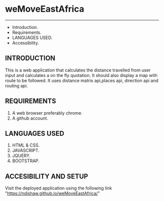 # weMoveEastAfrica
---------------------

 * Introduction.
 * Requirements.
 * LANGUAGES USED.
 * Accessibility.


 ## INTRODUCTION
This is a web application that calculates the distance travelled from user input and calculates a on the fly quotation. It should also display a map with route to be followed.
It uses distance matrix api,places api, direction api and routing api.

## REQUIREMENTS
1. A web browser preferably chrome.
2. A github account.

## LANGUAGES USED
1. HTML & CSS.
2. JAVASCRIPT.
3. JQUERY.
4. BOOTSTRAP.

## ACCESIBILITY AND SETUP
Visit the deployed application using the following link "https://ndishaw.github.io/weMoveEastAfrica/"

